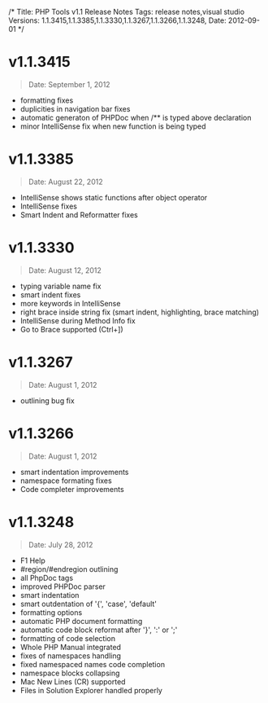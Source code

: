 /*
Title: PHP Tools v1.1 Release Notes
Tags: release notes,visual studio
Versions: 1.1.3415,1.1.3385,1.1.3330,1.1.3267,1.1.3266,1.1.3248,
Date: 2012-09-01
*/

# v1.1.3415
> Date: September 1, 2012

- formatting fixes
- duplicities in navigation bar fixes
- automatic generaton of PHPDoc when /** is typed above declaration
- minor IntelliSense fix when new function is being typed

# v1.1.3385
> Date: August 22, 2012

- IntelliSense shows static functions after object operator
- IntelliSense fixes
- Smart Indent and Reformatter fixes

# v1.1.3330
> Date: August 12, 2012

- typing variable name fix
- smart indent fixes
- more keywords in IntelliSense
- right brace inside string fix (smart indent, highlighting, brace matching)
- IntelliSense during Method Info fix
- Go to Brace supported (Ctrl+])

# v1.1.3267
> Date: August 1, 2012

- outlining bug fix

# v1.1.3266
> Date: August 1, 2012

- smart indentation improvements
- namespace formating fixes
- Code completer improvements

# v1.1.3248
> Date: July 28, 2012

- F1 Help
- #region/#endregion outlining
- all PhpDoc tags
- improved PHPDoc parser
- smart indentation
- smart outdentation of '{', 'case', 'default'
- formatting options
- automatic PHP document formatting
- automatic code block reformat after '}', ':' or ';'
- formatting of code selection
- Whole PHP Manual integrated
- fixes of namespaces handling
- fixed namespaced names code completion
- namespace blocks collapsing
- Mac New Lines (CR) supported
- Files in Solution Explorer handled properly

